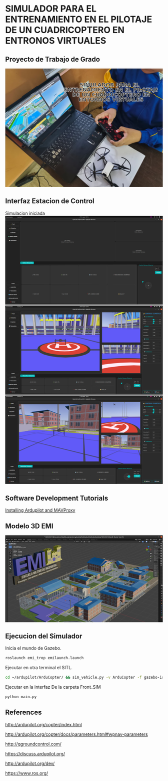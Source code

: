 # SIMULADOR PARA EL ENTRENAMIENTO EN EL PILOTAJE DE UN CUADRICOPTERO EN ENTRONOS VIRTUALES
## Proyecto de Trabajo de Grado
![emi](config/INTRO.png)
## Interfaz Estacion de Control
Simulacion iniciada
![emi](config/inicio.jpeg)
![emi](config/interfaz.jpeg)
![emi](config/funcional.jpeg)

## Software Development Tutorials
[Installing Ardupilot and MAVProxy](Install/ArduPillot-20.04.md)

## Modelo 3D EMI
![emi](config/3D.png)

## Ejecucion del Simulador
Inicia el mundo de Gazebo.

```bash
roslaunch emi_trop emilaunch.launch
```
Ejecutar en otra terminal el SITL.

```bash
cd ~/ardupilot/ArduCopter/ && sim_vehicle.py -v ArduCopter -f gazebo-iris --console --location emi
```
Ejecutar en la interfaz 
De la carpeta Front_SIM
```bash
python main.py
```

## References 
http://ardupilot.org/copter/index.html

http://ardupilot.org/copter/docs/parameters.html#wpnav-parameters

http://qgroundcontrol.com/

https://discuss.ardupilot.org/

http://ardupilot.org/dev/

https://www.ros.org/
